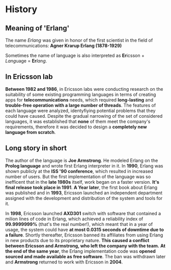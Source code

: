 # History

## Meaning of 'Erlang'

The name *Erlang* was given in honor of the first scientist in the field of telecommunications: **Agner Krarup Erlang (1878-1929)**

Sometimes the name of language is also interpreted as **Er**icsson + *Lang*uage = **Er***lang*.

## In Ericsson lab

**Between 1982 and 1986**, in Ericsson labs were conducting research on the suitability of some existing programming languages in terms of creating apps for **telecommunications** needs,
which required **long-lasting** and **trouble-free operation with a large number of threads**.
The features of each language were analyzed, identyfiying potential problems that they could have caused.
Despite the gradual narrowing of the set of considered languages, it was established that **none** of them meet the company's requirements, therefore it was decided to design a **completely new language from scratch**.

## Long story in short

The author of the language is **Joe Armstrong**.
He modeled Erlang on the **Prolog language** and wrote first Erlang interpreter in it.
In **1990**, Erlang was shown publicly at the **ISS '90 conference**, which resulted in increased number of users.
But the first implementation of the language was so inefficent that in the **late 1980s** itself, work began on a faster version.
**It's final release took place in 1991**.
**A Year later**, the first book about Erlang was published and in **1993**, Ericsson launched an independent department 
assigned with the development and distribution of the system and tools for it.

In **1998**, Ericsson launched **AXD301** switch with software that contained a milion lines of code in Erlang, which achieved a reliability index of **99.9999999%** (that's the real number!), which meant that in a year of usage, the system could
have **at most 0.0315 seconds of downtime due to a failure**.
Shortly thereafter, Ericsson banned its affiliates from using Erlang in new products due to its proprietary nature.
**This caused a conflict between Ericsson and Armstrong, who left the company with the team.**
**At the end of the same year**, the Erlang implementation code was **opened sourced and made available as free software**.
The ban was withdrawn later and **Armstrong** returned to work with Ericsson in **2004**.

